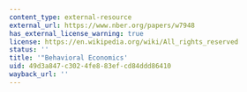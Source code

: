 ```yaml
---
content_type: external-resource
external_url: https://www.nber.org/papers/w7948
has_external_license_warning: true
license: https://en.wikipedia.org/wiki/All_rights_reserved
status: ''
title: '"Behavioral Economics'
uid: 49d3a847-c302-4fe8-83ef-cd84ddd86410
wayback_url: ''
---
```

